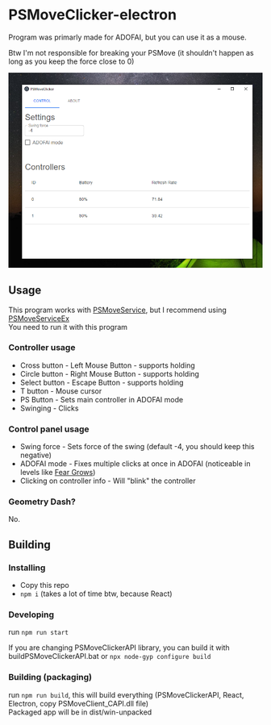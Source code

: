 # PSMoveClicker-electron

Program was primarly made for ADOFAI, but you can use it as a mouse.

Btw I'm not responsible for breaking your PSMove (it shouldn't happen as long as you keep the force close to 0)

![Preview](program.png)

## Usage

This program works with [PSMoveService](https://github.com/psmoveservice/PSMoveService), but I recommend using [PSMoveServiceEx](https://github.com/Timocop/PSMoveServiceEx/)  
You need to run it with this program

### Controller usage

- Cross button - Left Mouse Button - supports holding
- Circle button - Right Mouse Button - supports holding
- Select button - Escape Button - supports holding
- T button - Mouse cursor
- PS Button - Sets main controller in ADOFAI mode
- Swinging - Clicks

### Control panel usage

- Swing force - Sets force of the swing (default -4, you should keep this negative)
- ADOFAI mode - Fixes multiple clicks at once in ADOFAI (noticeable in levels like [Fear Grows](https://www.youtube.com/watch?v=LyX6_KqIwwU))
- Clicking on controller info - Will "blink" the controller

### Geometry Dash?

No.

## Building

### Installing

- Copy this repo
- `npm i` (takes a lot of time btw, because React)

### Developing

run `npm run start`

If you are changing PSMoveClickerAPI library, you can build it with buildPSMoveClickerAPI.bat or `npx node-gyp configure build`

### Building (packaging)

run `npm run build`, this will build everything (PSMoveClickerAPI, React, Electron, copy PSMoveClient_CAPI.dll file)  
Packaged app will be in dist/win-unpacked
